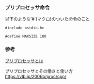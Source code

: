 ### プリプロセッサ命令
以下のような'#'(マクロ)のついた命令のこと  
```
#include <stdio.h>

#define MAXSIZE 100
```



### 参考
[プリプロセッサとは](https://github.com/kotaroiwanaga-ffs/Today-I-Learn/blob/master/Basic%20knowledge/%E3%83%97%E3%83%AA%E3%83%97%E3%83%AD%E3%82%BB%E3%83%83%E3%82%B5.md#%E3%83%97%E3%83%AA%E3%83%97%E3%83%AD%E3%82%BB%E3%83%83%E3%82%B5%E3%81%A8%E3%81%AF)

プリプロセッサとその働きと使い方  
https://ylb.jp/2006b/proc/cpp/
